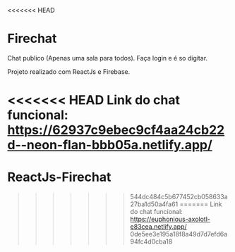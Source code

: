 <<<<<<< HEAD
# Firechat

Chat publico (Apenas uma sala para todos). Faça login e é so digitar.

Projeto realizado com ReactJs e Firebase.

<<<<<<< HEAD
Link do chat funcional: https://62937c9ebec9cf4aa24cb22d--neon-flan-bbb05a.netlify.app/
=======
# ReactJs-Firechat

>>>>>>> 544dc484c5b677452cb058633a27ba1d50a4fa61
=======
Link do chat funcional: https://euphonious-axolotl-e83cea.netlify.app/
>>>>>>> 0de5ee3e195a18f8a49d7d7efd6a94fc4d0cba18
